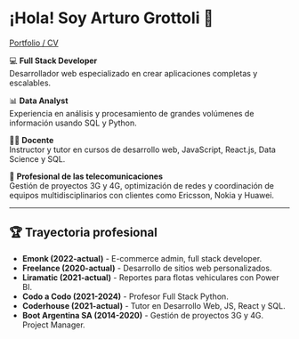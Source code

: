 # ¡Hola! Soy Arturo Grottoli 👋

[Portfolio / CV](https://arturogrottoli.vercel.app/)

💻 **Full Stack Developer**  
Desarrollador web especializado en crear aplicaciones completas y escalables.  

📊 **Data Analyst**  
Experiencia en análisis y procesamiento de grandes volúmenes de información usando SQL y Python.  

👨‍🏫 **Docente**  
Instructor y tutor en cursos de desarrollo web, JavaScript, React.js, Data Science y SQL.  

📡 **Profesional de las telecomunicaciones**  
Gestión de proyectos 3G y 4G, optimización de redes y coordinación de equipos multidisciplinarios con clientes como Ericsson, Nokia y Huawei.  

---

## 🏆 Trayectoria profesional
- **Emonk (2022-actual)** - E-commerce admin, full stack developer.  
- **Freelance (2020-actual)** - Desarrollo de sitios web personalizados.  
- **Liramatic (2021-actual)** - Reportes para flotas vehiculares con Power BI.  
- **Codo a Codo (2021-2024)** - Profesor Full Stack Python.  
- **Coderhouse (2021-actual)** - Tutor en Desarrollo Web, JS, React y SQL.
- **Boot Argentina SA (2014-2020)** - Gestión de proyectos 3G y 4G. Project Manager.
